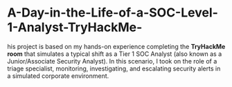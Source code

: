 # A-Day-in-the-Life-of-a-SOC-Level-1-Analyst-TryHackMe-
his project is based on my hands-on experience completing the **TryHackMe room** that simulates a typical shift as a Tier 1 SOC Analyst (also known as a Junior/Associate Security Analyst). In this scenario, I took on the role of a triage specialist, monitoring, investigating, and escalating security alerts in a simulated corporate environment.
